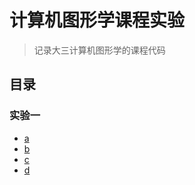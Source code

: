 # 计算机图形学课程实验

> 记录大三计算机图形学的课程代码

## 目录
###  实验一

- [a](./demos/实验一/demos/a.html) 
- [b](./demos/实验一/demos/b.html)
- [c](./demos/实验一/demos/c.html)
- [d](./demos/实验一/demos/d.html)
